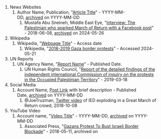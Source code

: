 1. News Websites
    1. Author Name, Publication, "[Article Title](https://publish.obsidian.md/destiny/link)" - YYYY-MM-DD, [archived](https://publish.obsidian.md/destiny/link) on YYYY-MM-DD
        1. Mustafa Abu Sneineh, Middle East Eye, "[Interview: The Palestinian who sparked March of Return with a Facebook post](https://www.middleeasteye.net/news/interview-palestinian-who-sparked-march-return-facebook-post)" - 2018-06-08, [archived](https://web.archive.org/web/2/https://www.middleeasteye.net/news/interview-palestinian-who-sparked-march-return-facebook-post) on 2024-05-26
2. Wikipedia
    1. Wikipedia, "[Webpage Title](https://publish.obsidian.md/destiny/link)" - Access date
        1. Wikipedia, "[2018-2019 Gaza border protests](https://en.wikipedia.org/wiki/2018%E2%80%932019_Gaza_border_protests)" - Accessed 2024-05-21
3. UN Reports
    1. UN Agency Name, "[Report Name](https://publish.obsidian.md/#)" - Published Date.
        1. UN Human Rights Council, "[Report of the detailed findings of the independent international Commission of inquiry on the protests in the Occupied Palestinian Territory](https://www.ohchr.org/sites/default/files/HRBodies/HRC/RegularSessions/Session40/Documents/A_HRC_40_74_CRP2.pdf)" - 2019-03-18
4. Social Media
    1. Account Name, [Post Link](https://publish.obsidian.md/destiny/link) with brief description - Published Date, [archived](https://publish.obsidian.md/destiny/link) on YYYY-MM-DD
        1. @JoeTruzman, [Twitter video](https://x.com/JoeTruzman/status/1049356940189392897) of IED exploding in a Great March of Return crowd, 2018-10-08
5. YouTube Video
    1. Account name, "[Video Title](https://publish.obsidian.md/destiny/link)" - YYYY-MM-DD, [archived](https://publish.obsidian.md/destiny/link) on YYYY-MM-DD
        1. Associated Press, "[Gazans Protest To Bust Israeli Border Blockade](https://www.youtube.com/watch?v=6CxqQCfkoyA)" - 2018-05-11, archived on